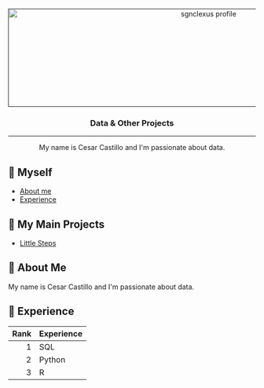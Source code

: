 <p align="center">
  <a href="" rel="noopener">
 <img width=800px height=200px src="https://images.unsplash.com/photo-1563085463-3761d7041366?q=80&w=1740&auto=format&fit=crop&ixlib=rb-4.0.3&ixid=M3wxMjA3fDB8MHxwaG90by1wYWdlfHx8fGVufDB8fHx8fA%3D%3D" alt="sgnclexus profile"></a>
</p>

<h3 align="center">Data & Other Projects</h3>

---

<p align="center"> My name is Cesar Castillo and I'm passionate about data.
    <br> 
</p>

## 📝 Myself

- [About me](#about)
- [Experience](#experience)

## 📝 My Main Projects
- [Little Steps](https://github.com/sgnclexus/Data_to_all)


## 🧐 About Me <a name = "about"></a>

My name is Cesar Castillo and I'm passionate about data.



## 🎉 Experience <a name = "experience"></a>

| Rank | Experience |
|-----:|---------------|
|     1|SQL            |
|     2|Python         |
|     3|R              |
